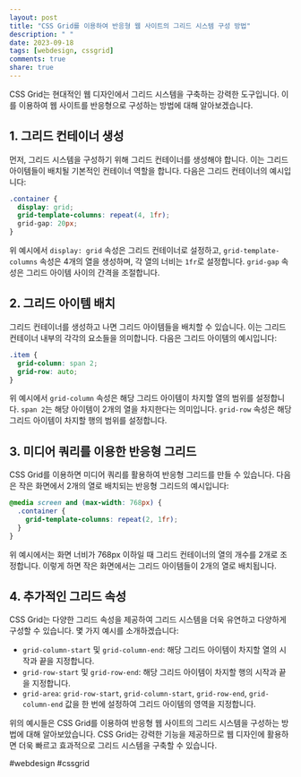 ```yaml
---
layout: post
title: "CSS Grid를 이용하여 반응형 웹 사이트의 그리드 시스템 구성 방법"
description: " "
date: 2023-09-18
tags: [webdesign, cssgrid]
comments: true
share: true
---
```


CSS Grid는 현대적인 웹 디자인에서 그리드 시스템을 구축하는 강력한 도구입니다. 이를 이용하여 웹 사이트를 반응형으로 구성하는 방법에 대해 알아보겠습니다.

## 1. 그리드 컨테이너 생성

먼저, 그리드 시스템을 구성하기 위해 그리드 컨테이너를 생성해야 합니다. 이는 그리드 아이템들이 배치될 기본적인 컨테이너 역할을 합니다. 다음은 그리드 컨테이너의 예시입니다:

```css
.container {
  display: grid;
  grid-template-columns: repeat(4, 1fr);
  grid-gap: 20px;
}
```

위 예시에서 `display: grid` 속성은 그리드 컨테이너로 설정하고, `grid-template-columns` 속성은 4개의 열을 생성하며, 각 열의 너비는 `1fr`로 설정합니다. `grid-gap` 속성은 그리드 아이템 사이의 간격을 조절합니다.

## 2. 그리드 아이템 배치

그리드 컨테이너를 생성하고 나면 그리드 아이템들을 배치할 수 있습니다. 이는 그리드 컨테이너 내부의 각각의 요소들을 의미합니다. 다음은 그리드 아이템의 예시입니다:

```css
.item {
  grid-column: span 2;
  grid-row: auto;
}
```

위 예시에서 `grid-column` 속성은 해당 그리드 아이템이 차지할 열의 범위를 설정합니다. `span 2`는 해당 아이템이 2개의 열을 차지한다는 의미입니다. `grid-row` 속성은 해당 그리드 아이템이 차지할 행의 범위를 설정합니다.

## 3. 미디어 쿼리를 이용한 반응형 그리드

CSS Grid를 이용하면 미디어 쿼리를 활용하여 반응형 그리드를 만들 수 있습니다. 다음은 작은 화면에서 2개의 열로 배치되는 반응형 그리드의 예시입니다:

```css
@media screen and (max-width: 768px) {
  .container {
    grid-template-columns: repeat(2, 1fr);
  }
}
```

위 예시에서는 화면 너비가 768px 이하일 때 그리드 컨테이너의 열의 개수를 2개로 조정합니다. 이렇게 하면 작은 화면에서는 그리드 아이템들이 2개의 열로 배치됩니다.

## 4. 추가적인 그리드 속성

CSS Grid는 다양한 그리드 속성을 제공하여 그리드 시스템을 더욱 유연하고 다양하게 구성할 수 있습니다. 몇 가지 예시를 소개하겠습니다:

- `grid-column-start` 및 `grid-column-end`: 해당 그리드 아이템이 차지할 열의 시작과 끝을 지정합니다.
- `grid-row-start` 및 `grid-row-end`: 해당 그리드 아이템이 차지할 행의 시작과 끝을 지정합니다.
- `grid-area`: `grid-row-start`, `grid-column-start`, `grid-row-end`, `grid-column-end` 값을 한 번에 설정하여 그리드 아이템의 영역을 지정합니다.

위의 예시들은 CSS Grid를 이용하여 반응형 웹 사이트의 그리드 시스템을 구성하는 방법에 대해 알아보았습니다. CSS Grid는 강력한 기능을 제공하므로 웹 디자인에 활용하면 더욱 빠르고 효과적으로 그리드 시스템을 구축할 수 있습니다.

#webdesign #cssgrid